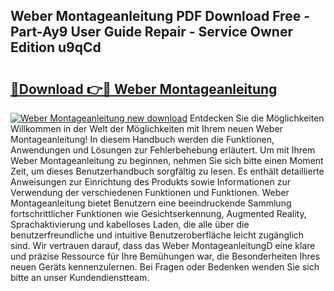 ## Weber Montageanleitung PDF Download Free - Part-Ay9 User Guide Repair - Service Owner Edition u9qCd

# <h2><a href="http://df7w5zt.blite.top/?on=Weber+Montageanleitung">🔗Download 👉🔴 Weber Montageanleitung</a></h2>

[![Weber Montageanleitung new download](https://i.imgur.com/lujVjoI.png)](http://df7w5zt.blite.top/?on=Weber+Montageanleitung)
Entdecken Sie die Möglichkeiten Willkommen in der Welt der Möglichkeiten mit Ihrem neuen Weber Montageanleitung! In diesem Handbuch werden die Funktionen, Anwendungen und Lösungen zur Fehlerbehebung erläutert. Um mit Ihrem Weber Montageanleitung zu beginnen, nehmen Sie sich bitte einen Moment Zeit, um dieses Benutzerhandbuch sorgfältig zu lesen. Es enthält detaillierte Anweisungen zur Einrichtung des Produkts sowie Informationen zur Verwendung der verschiedenen Funktionen und Funktionen. Weber Montageanleitung bietet Benutzern eine beeindruckende Sammlung fortschrittlicher Funktionen wie Gesichtserkennung, Augmented Reality, Sprachaktivierung und kabelloses Laden, die alle über die benutzerfreundliche und intuitive Benutzeroberfläche leicht zugänglich sind. Wir vertrauen darauf, dass das Weber MontageanleitungD eine klare und präzise Ressource für Ihre Bemühungen war, die Besonderheiten Ihres neuen Geräts kennenzulernen. Bei Fragen oder Bedenken wenden Sie sich bitte an unser Kundendienstteam.
